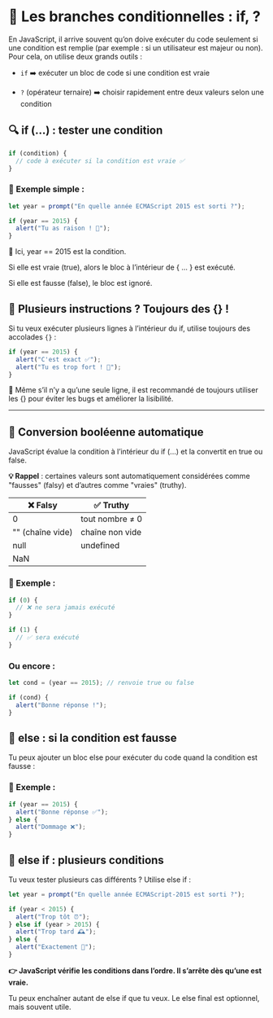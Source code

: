 # 🌿 Les branches conditionnelles : if, ?

En JavaScript, il arrive souvent qu’on doive exécuter du code seulement si une condition est remplie (par exemple : si un utilisateur est majeur ou non).
Pour cela, on utilise deux grands outils :

- `if` ➡️ exécuter un bloc de code si une condition est vraie

- `?` (opérateur ternaire) ➡️ choisir rapidement entre deux valeurs selon une condition

## 🔍 if (...) : tester une condition

```js
if (condition) {
  // code à exécuter si la condition est vraie ✅
}
```

### 🧠 Exemple simple :

```js
let year = prompt("En quelle année ECMAScript 2015 est sorti ?");

if (year == 2015) {
  alert("Tu as raison ! 🎉");
}
```

📌 Ici, year == 2015 est la condition.

Si elle est vraie (true), alors le bloc à l’intérieur de { ... } est exécuté.

Si elle est fausse (false), le bloc est ignoré.


## 🧱 Plusieurs instructions ? Toujours des {} !

Si tu veux exécuter plusieurs lignes à l’intérieur du if, utilise toujours des accolades `{}` :

```js
if (year == 2015) {
  alert("C'est exact ✅");
  alert("Tu es trop fort ! 💪");
}
```

👀 Même s’il n’y a qu’une seule ligne, il est recommandé de toujours utiliser les {} pour éviter les bugs et améliorer la lisibilité.

---

## 🧮 Conversion booléenne automatique

JavaScript évalue la condition à l’intérieur du if (...) et la convertit en true ou false.

**💡 Rappel** : certaines valeurs sont automatiquement considérées comme "fausses" (falsy) et d’autres comme "vraies" (truthy).

| ❌ Falsy	| ✅ Truthy	|
| --- | --- |
| 0	| tout nombre ≠ 0 |
| "" (chaîne vide)	| chaîne non vide |
| null	| undefined	|
| NaN	|

### 🧪 Exemple :

```js
if (0) {
  // ❌ ne sera jamais exécuté
}

if (1) {
  // ✅ sera exécuté
}
```

### Ou encore :

```js
let cond = (year == 2015); // renvoie true ou false

if (cond) {
  alert("Bonne réponse !");
}
```

## 🔀 else : si la condition est fausse

Tu peux ajouter un bloc else pour exécuter du code quand la condition est fausse :

### 🧠 Exemple :

```js
if (year == 2015) {
  alert("Bonne réponse ✅");
} else {
  alert("Dommage ❌");
}
```

## 🔀 else if : plusieurs conditions

Tu veux tester plusieurs cas différents ? Utilise else if :

```js
let year = prompt("En quelle année ECMAScript-2015 est sorti ?");

if (year < 2015) {
  alert("Trop tôt ⏰");
} else if (year > 2015) {
  alert("Trop tard 🕰️");
} else {
  alert("Exactement 🎯");
}
```

**👉 JavaScript vérifie les conditions dans l’ordre. Il s’arrête dès qu’une est vraie.**

Tu peux enchaîner autant de else if que tu veux. Le else final est optionnel, mais souvent utile.